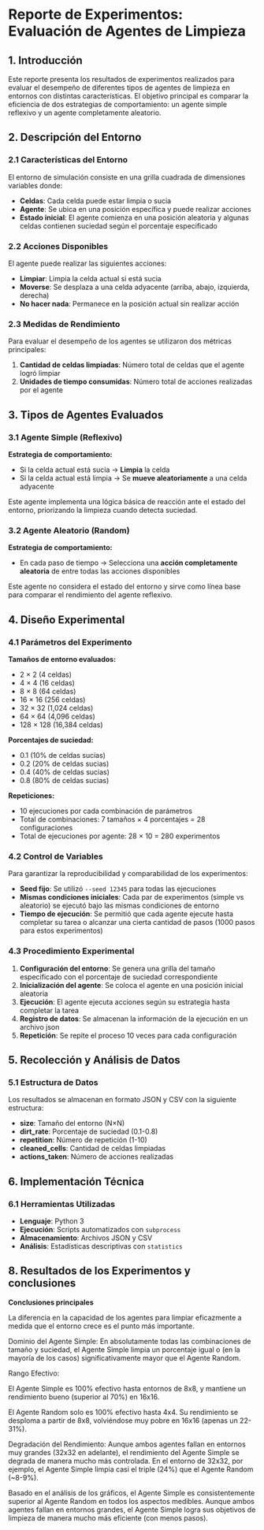 # Reporte de Experimentos: Evaluación de Agentes de Limpieza

## 1. Introducción

Este reporte presenta los resultados de experimentos realizados para evaluar el desempeño de diferentes tipos de agentes de limpieza en entornos con distintas características. El objetivo principal es comparar la eficiencia de dos estrategias de comportamiento: un agente simple reflexivo y un agente completamente aleatorio.

## 2. Descripción del Entorno

### 2.1 Características del Entorno

El entorno de simulación consiste en una grilla cuadrada de dimensiones variables donde:

- **Celdas**: Cada celda puede estar limpia o sucia
- **Agente**: Se ubica en una posición específica y puede realizar acciones
- **Estado inicial**: El agente comienza en una posición aleatoria y algunas celdas contienen suciedad según el porcentaje especificado

### 2.2 Acciones Disponibles

El agente puede realizar las siguientes acciones:
- **Limpiar**: Limpia la celda actual si está sucia
- **Moverse**: Se desplaza a una celda adyacente (arriba, abajo, izquierda, derecha)
- **No hacer nada**: Permanece en la posición actual sin realizar acción

### 2.3 Medidas de Rendimiento

Para evaluar el desempeño de los agentes se utilizaron dos métricas principales:
1. **Cantidad de celdas limpiadas**: Número total de celdas que el agente logró limpiar
2. **Unidades de tiempo consumidas**: Número total de acciones realizadas por el agente

## 3. Tipos de Agentes Evaluados

### 3.1 Agente Simple (Reflexivo)

**Estrategia de comportamiento:**
- Si la celda actual está sucia → **Limpia** la celda
- Si la celda actual está limpia → Se **mueve aleatoriamente** a una celda adyacente

Este agente implementa una lógica básica de reacción ante el estado del entorno, priorizando la limpieza cuando detecta suciedad.

### 3.2 Agente Aleatorio (Random)

**Estrategia de comportamiento:**
- En cada paso de tiempo → Selecciona una **acción completamente aleatoria** de entre todas las acciones disponibles

Este agente no considera el estado del entorno y sirve como línea base para comparar el rendimiento del agente reflexivo.

## 4. Diseño Experimental

### 4.1 Parámetros del Experimento

**Tamaños de entorno evaluados:**
- 2 × 2 (4 celdas)
- 4 × 4 (16 celdas)
- 8 × 8 (64 celdas)
- 16 × 16 (256 celdas)
- 32 × 32 (1,024 celdas)
- 64 × 64 (4,096 celdas)
- 128 × 128 (16,384 celdas)

**Porcentajes de suciedad:**
- 0.1 (10% de celdas sucias)
- 0.2 (20% de celdas sucias)
- 0.4 (40% de celdas sucias)
- 0.8 (80% de celdas sucias)

**Repeticiones:**
- 10 ejecuciones por cada combinación de parámetros
- Total de combinaciones: 7 tamaños × 4 porcentajes = 28 configuraciones
- Total de ejecuciones por agente: 28 × 10 = 280 experimentos

### 4.2 Control de Variables

Para garantizar la reproducibilidad y comparabilidad de los experimentos:
- **Seed fijo**: Se utilizó `--seed 12345` para todas las ejecuciones
- **Mismas condiciones iniciales**: Cada par de experimentos (simple vs aleatorio) se ejecutó bajo las mismas condiciones de entorno
- **Tiempo de ejecución**: Se permitió que cada agente ejecute hasta completar su tarea o alcanzar una cierta cantidad de pasos (1000 pasos para estos experimentos)

### 4.3 Procedimiento Experimental

1. **Configuración del entorno**: Se genera una grilla del tamaño especificado con el porcentaje de suciedad correspondiente
2. **Inicialización del agente**: Se coloca el agente en una posición inicial aleatoria
3. **Ejecución**: El agente ejecuta acciones según su estrategia hasta completar la tarea
4. **Registro de datos**: Se almacenan la información de la ejecución en un archivo json 
5. **Repetición**: Se repite el proceso 10 veces para cada configuración

## 5. Recolección y Análisis de Datos

### 5.1 Estructura de Datos

Los resultados se almacenan en formato JSON y CSV con la siguiente estructura:
- **size**: Tamaño del entorno (N×N)
- **dirt_rate**: Porcentaje de suciedad (0.1-0.8)
- **repetition**: Número de repetición (1-10)
- **cleaned_cells**: Cantidad de celdas limpiadas
- **actions_taken**: Número de acciones realizadas


## 6. Implementación Técnica

### 6.1 Herramientas Utilizadas

- **Lenguaje**: Python 3
- **Ejecución**: Scripts automatizados con `subprocess`
- **Almacenamiento**: Archivos JSON y CSV
- **Análisis**: Estadísticas descriptivas con `statistics`

## 8. Resultados de los Experimentos y conclusiones

**Conclusiones principales**

La diferencia en la capacidad de los agentes para limpiar eficazmente a medida que el entorno crece es el punto más importante.

Dominio del Agente Simple: En absolutamente todas las combinaciones de tamaño y suciedad, el Agente Simple limpia un porcentaje igual o (en la mayoría de los casos) significativamente mayor que el Agente Random.

Rango Efectivo:

El Agente Simple es 100% efectivo hasta entornos de 8x8, y mantiene un rendimiento bueno (superior al 70%) en 16x16.

El Agente Random solo es 100% efectivo hasta 4x4. Su rendimiento se desploma a partir de 8x8, volviéndose muy pobre en 16x16 (apenas un 22-31%).

Degradación del Rendimiento: Aunque ambos agentes fallan en entornos muy grandes (32x32 en adelante), el rendimiento del Agente Simple se degrada de manera mucho más controlada. En el entorno de 32x32, por ejemplo, el Agente Simple limpia casi el triple (24%) que el Agente Random (~8-9%).

Basado en el análisis de los gráficos, el Agente Simple es consistentemente superior al Agente Random en todos los aspectos medibles. Aunque ambos agentes fallan en entornos grandes, el Agente Simple logra sus objetivos de limpieza de manera mucho más eficiente (con menos pasos).